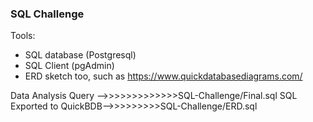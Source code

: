 ### SQL Challenge 
Tools: 
* SQL database (Postgresql)
* SQL Client (pgAdmin)
* ERD sketch too, such as https://www.quickdatabasediagrams.com/

Data Analysis Query -->>>>>>>>>>>>>SQL-Challenge/Final.sql
SQL Exported to QuickBDB-->>>>>>>>>SQL-Challenge/ERD.sql







